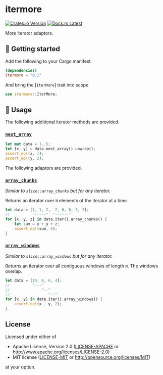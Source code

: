 # itermore

[![Crates.io Version](https://img.shields.io/crates/v/itermore.svg)](https://crates.io/crates/itermore)
[![Docs.rs Latest](https://img.shields.io/badge/docs.rs-latest-blue.svg)](https://docs.rs/itermore)

More iterator adaptors.

## 🚀 Getting started

Add the following to your Cargo manifest.

```toml
[dependencies]
itermore = "0.1"
```

And bring the [`IterMore`] trait into scope

```rust
use itermore::IterMore;
```

## 🤸 Usage

The following additional iterator methods are provided.

### [`next_array`](https://docs.rs/itermore/0.2/itermore/trait.IterMore.html#method.next_array)

```rust
let mut data = 1..5;
let [x, y] = data.next_array().unwrap();
assert_eq!(x, 1);
assert_eq!(y, 2);
```

The following adaptors are provided.

### [`array_chunks`](https://docs.rs/itermore/0.2/itermore/trait.IterMore.html#method.array_chunks)

*Similar to `slice::array_chunks` but for any iterator.*

Returns an iterator over `N` elements of the iterator at a time.

```rust
let data = [1, 1, 2, -2, 6, 0, 3, 1];
//          ^-----^  ^------^
for [x, y, z] in data.iter().array_chunks() {
    let sum = x + y + z;
    assert_eq!(sum, 4);
}
```

### [`array_windows`](https://docs.rs/itermore/0.2/itermore/trait.IterMore.html#method.array_windows)

*Similar to `slice::array_windows` but for any iterator.*

Returns an iterator over all contiguous windows of length `N`. The windows
overlap.

```rust
let data = [10, 8, 6, 4];
//          ^---^
//              ^--^
//                 ^--^
for [x, y] in data.iter().array_windows() {
    assert_eq!(x - y, 2);
}
```

## License

Licensed under either of

- Apache License, Version 2.0 ([LICENSE-APACHE](LICENSE-APACHE) or
  http://www.apache.org/licenses/LICENSE-2.0)
- MIT license ([LICENSE-MIT](LICENSE-MIT) or http://opensource.org/licenses/MIT)

at your option.
